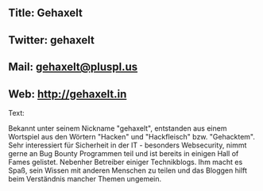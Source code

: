 Title: Gehaxelt
----
Twitter: gehaxelt
----
Mail: gehaxelt@pluspl.us
----
Web: http://gehaxelt.in
----
Text:

Bekannt unter seinem Nickname "gehaxelt", entstanden aus einem Wortspiel aus den Wörtern "Hacken" und "Hackfleisch" bzw. "Gehacktem".
Sehr interessiert für Sicherheit in der IT - besonders Websecurity, nimmt gerne an Bug Bounty Programmen teil und ist bereits in einigen Hall of Fames gelistet. Nebenher Betreiber einiger Technikblogs. Ihm macht es Spaß, sein Wissen mit anderen Menschen zu teilen und das Bloggen hilft beim Verständnis mancher Themen ungemein.